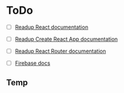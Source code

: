 # ToDo

- [ ] [Readup React documentation](https://reactjs.org/docs/getting-started.html)

- [ ] [Readup Create React App documentation](https://create-react-app.dev/)

- [ ] [Readup React Router documentation](https://reactrouter.com/docs/en/v6)

- [ ] [Firebase docs](https://firebase.google.com/docs/)

## Temp
